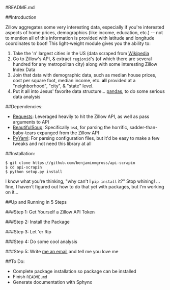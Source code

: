 #README.md

##Introduction

Zillow aggregates some very interesting data, especially if you're interested
aspects of home prices, demographics (like income, education, etc.) -- not to mention all of this information is provided with latitude and longitude coordinates to boot! This light-weight module gives you the ability to:

1. Take the 'n' largest cities in the US (data scraped from [Wikipedia](http://en.wikipedia.org/wiki/List_of_United_States_cities_by_population)
2. Go to Zillow's API, & extract ``regionid``'s (of which there are several hundred for any metropolitan city) along with some interesting Zillow Index Data
3. Join that data with demographic data, such as median house prices, cost per square foot, median income, etc. **all** provided at a "neighborhood", "city", & "state" level.
4. Put it all into Jesus' favorite data structure... [pandas](http://pandas.pydata.org), to do some serious data analysis

##Dependencies:

- [Requests](http://docs.python-requests.org/en/latest/): Leveraged heavily to hit the Zillow API, as well as pass arguments to API
- [BeautifulSoup](http://www.crummy.com/software/BeautifulSoup/): Specifically `bs4`, for parsing the horrific, sadder-than-baby-tears expunged from the Zillow API
- [PyYaml](http://pyyaml.org/): For parsing configuration files, but it'd be easy to make a few tweaks and not need this library at all


##Installation:

    $ git clone https://github.com/benjaminmgross/api-scrapin
	$ cd api-scrapin
	$ python setup.py install

I know what you're thinking, "why can't I `pip install` it?" Stop whining! ... fine, I haven't figured out how to do that yet with packages, but I'm working on it...

##Up and Running in 5 Steps

###Step 1: Get Yourself a Zillow API Token

###Step 2: Install the Package

###Step 3: Let 'er Rip

###Step 4: Do some cool analysis

###Step 5: Write [me an email](mailto@benjaminmgross@gmail.com) and tell me you love me

##To Do:

- Complete package installation so package can be installed
- Finish `README.md`
- Generate documentation with Sphynx

